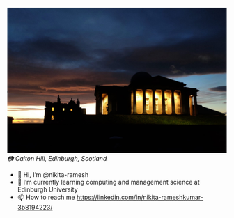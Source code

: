 ![Calton Hill](caltonhill.jpg)
*📷 Calton Hill, Edinburgh, Scotland*

- 👋 Hi, I’m @nikita-ramesh
- 🌱 I’m currently learning computing and management science at Edinburgh University
- 📫 How to reach me https://linkedin.com/in/nikita-rameshkumar-3b8194223/

<!---
nikita-ramesh/nikita-ramesh is a ✨ special ✨ repository because its `README.md` (this file) appears on your GitHub profile.
You can click the Preview link to take a look at your changes.
--->
